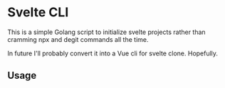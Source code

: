 # Svelte CLI

This is a simple Golang script to initialize svelte projects rather than cramming npx and degit commands all the time.

In future I'll probably convert it into a Vue cli for svelte clone. Hopefully.


## Usage


